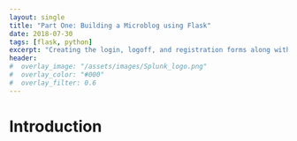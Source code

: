 ```yaml
---
layout: single
title: "Part One: Building a Microblog using Flask"
date: 2018-07-30
tags: [flask, python]
excerpt: "Creating the login, logoff, and registration forms along with the backend database for users."
header:
#  overlay_image: "/assets/images/Splunk_logo.png"
#  overlay_color: "#000"
#  overlay_filter: 0.6
---
```


# Introduction

